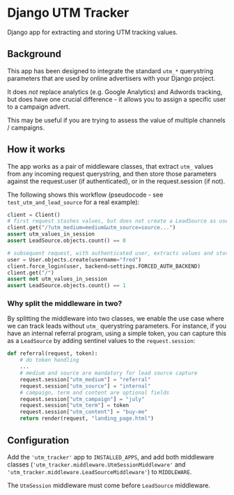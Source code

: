 # Django UTM Tracker

Django app for extracting and storing UTM tracking values.

## Background

This app has been designed to integrate the standard `utm_*` querystring parameters
that are used by online advertisers with your Django project.

It does _not_ replace analytics (e.g. Google Analytics) and Adwords tracking, but does
have one crucial difference - it allows you to assign a specific user to a campaign
advert.

This may be useful if you are trying to assess the value of multiple channels /
campaigns.

## How it works

The app works as a pair of middleware classes, that extract `utm_` values from any
incoming request querystring, and then store those parameters against the request.user
(if authenticated), or in the request.session (if not).

The following shows this workflow (pseudocode - see `test_utm_and_lead_source` for a
real example):

```python
client = Client()
# first request stashes values, but does not create a LeadSource as user is anonymous
client.get("/?utm_medium=medium&utm_source=source...")
assert utm_values_in_session
assert LeadSource.objects.count() == 0

# subsequent request, with authenticated user, extracts values and stores LeadSource
user = User.objects.create(username="fred")
client.force_login(user, backend=settings.FORCED_AUTH_BACKEND)
client.get("/")
assert not utm_values_in_session
assert LeadSource.objects.count() == 1
```

### Why split the middleware in two?

By splitting the middleware into two classes, we enable the use case where we can
track leads without `utm_` querystring parameters. For instance, if you have an
internal referral program, using a simple token, you can capture this as a
`LeadSource` by adding sentinel values to the `request.session`:

```python
def referral(request, token):
    # do token handling
    ...
    # medium and source are mandatory for lead source capture
    request.session["utm_medium"] = "referral"
    request.session["utm_source"] = "internal"
    # campaign, term and content are optional fields
    request.session["utm_campaign"] = "july"
    request.session["utm_term"] = token
    request.session["utm_content"] = "buy-me"
    return render(request, "landing_page.html")
```

## Configuration

Add the `'utm_tracker'` app to `INSTALLED_APPS`, and add both middleware classes (`'utm_tracker.middleware.UtmSessionMiddleware'` and `'utm_tracker.middleware.LeadSourceMiddleware'`) to `MIDDLEWARE`.

The `UtmSession` middleware must come before `LeadSource` middleware.

